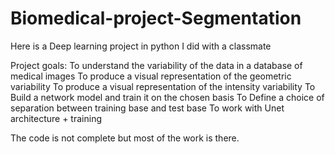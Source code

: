 # Biomedical-project-Segmentation
Here is a Deep learning project in python I did with a classmate

Project goals:
To understand the variability of the data in a database of medical images 
To produce a visual representation of the geometric variability 
To produce a visual representation of the intensity variability
To Build a network model and train it on the chosen basis
To Define a choice of separation between training base and test base
To work with Unet architecture + training

The code is not complete but most of the work is there.
